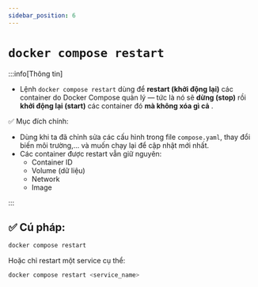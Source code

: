 ```yaml
---
sidebar_position: 6
---
```


# `docker compose restart`

:::info[Thông tin]

- Lệnh `docker compose restart` dùng để **restart (khởi động lại)** các container do Docker Compose quản lý — tức là nó sẽ **dừng (stop)** rồi **khởi động lại (start)** các container đó **mà không xóa gì cả** .

✅ Mục đích chính:

- Dùng khi ta đã chỉnh sửa các cấu hình trong file `compose.yaml`, thay đổi biến môi trường,... và muốn chạy lại để cập nhật mới nhất.
- Các container được restart vẫn giữ nguyên:
  - Container ID
  - Volume (dữ liệu)
  - Network
  - Image

:::

## ✅ Cú pháp:

```bash
docker compose restart
```

Hoặc chỉ restart một service cụ thể:

```bash
docker compose restart <service_name>
```
